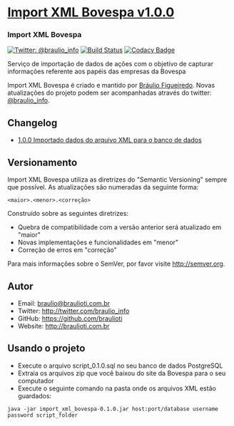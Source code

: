 # [Import XML Bovespa v1.0.0](https://github.com/braulioti/Import-XML-Bovespa)
### Import XML Bovespa

[![Twitter: @braulio_info](https://img.shields.io/badge/contact-@braulio_info-blue.svg?style=flat)](https://twitter.com/braulio_info)
[![Build Status](https://travis-ci.org/braulioti/Import-XML-Bovespa.svg?branch=master)](https://travis-ci.org/braulioti/Import-XML-Bovespa)
[![Codacy Badge](https://api.codacy.com/project/badge/Grade/5a8e5c9dc58149248f89d9530514e853)](https://www.codacy.com/app/braulioti/Import-XML-Bovespa?utm_source=github.com&amp;utm_medium=referral&amp;utm_content=braulioti/Import-XML-Bovespa&amp;utm_campaign=Badge_Grade)

Serviço de importação de dados de ações com o objetivo de capturar informações referente aos papéis das empresas da Bovespa

Import XML Bovespa é criado e mantido por [Bráulio Figueiredo](http://braulioti.com.br).
Novas atualizações do projeto podem ser acompanhadas através do twitter:
[@braulio_info](http://twitter.com/braulio_info).

## Changelog

- [1.0.0 Importado dados do arquivo XML para o banco de dados](https://github.com/braulioti/Import-XML-Bovespa)

## Versionamento

Import XML Bovespa utiliza as diretrizes do "Semantic Versioning" sempre que possível.
As atualizações são numeradas da seguinte forma:

`<maior>.<menor>.<correção>`

Construído sobre as seguintes diretrizes:

* Quebra de compatibilidade com a versão anterior será atualizado em "maior"
* Novas implementações e funcionalidades em "menor"
* Correção de erros em "correção"

Para mais informações sobre o SemVer, por favor visite http://semver.org.

## Autor
- Email: braulio@braulioti.com.br
- Twitter: http://twitter.com/braulio_info
- GitHub: https://github.com/braulioti
- Website: http://braulioti.com.br

## Usando o projeto

- Execute o arquivo script_0.1.0.sql no seu banco de dados PostgreSQL
- Extraia os arquivos zip que você baixou do site da Bovespa para o seu computador
- Execute o seguinte comando na pasta onde os arquivos XML estão guardados:

`java -jar import_xml_bovespa-0.1.0.jar host:port/database username password script_folder`